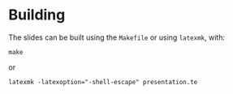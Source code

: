 #

# Building

The slides can be built using the `Makefile` or using `latexmk`, with:

```
make
```
or
```
latexmk -latexoption="-shell-escape" presentation.te
```
